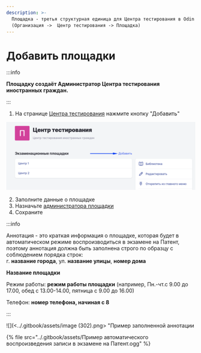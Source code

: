 ```yaml
---
description: >-
  Площадка - третья структурная единица для Центра тестирования в Odin
  (Организация ->  Центр тестирования -> Площадка)
---
```


# Добавить площадки

:::info

**Площадку создаёт Администратор  Центра тестирования иностранных граждан.**

:::

1. На странице [Центра тестирования](https://www.odin.study/ru/Division/Info/2924) нажмите кнопку "Добавить"

![](<../.gitbook/assets/image (223).png>)

2. Заполните данные о площадке
3. Назначьте [администратора площадки](registraciya-sotrudnikov-v-odin.md#kak-naznachit-rol)
4. Сохраните

:::info

Аннотация - это краткая информация о площадке, которая будет в автоматическом режиме воспроизводиться в экзамене на Патент, поэтому аннотация должна быть заполнена строго по образцу с соблюдением порядка строк:\
г. **название города**, ул. **название улицы**, **номер дома**

**Название площадки**

Режим работы:  **режим работы площадки** (например, Пн.-чт.с 9.00 до 17.00, обед с 13.00-14.00, пятница с 9.00 до 16.00)

Телефон: **номер телефона, начиная с 8**

:::

![](<../.gitbook/assets/image (302).png> "Пример заполненной аннотации</p></figcaption></figure>

{% file src="../.gitbook/assets/Пример автоматического воспроизведения записи в экзамене на Патент.ogg" %}
